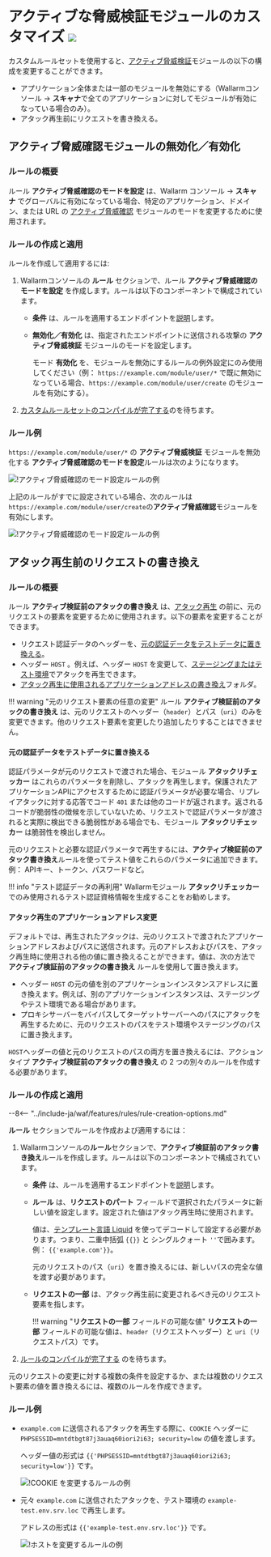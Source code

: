 # アクティブな脅威検証モジュールのカスタマイズ <a href="../../../about-wallarm/subscription-plans/#subscription-plans"><img src="../../../images/api-security-tag.svg" style="border: none;"></a>

カスタムルールセットを使用すると、[アクティブ脅威検証](../../about-wallarm/detecting-vulnerabilities.md#active-threat-verification)モジュールの以下の構成を変更することができます。

* アプリケーション全体または一部のモジュールを無効にする（Wallarmコンソール → **スキャナ**で全てのアプリケーションに対してモジュールが有効になっている場合のみ）。
* アタック再生前にリクエストを書き換える。

## アクティブ脅威確認モジュールの無効化／有効化

### ルールの概要

ルール **アクティブ脅威確認のモードを設定** は、Wallarm コンソール → **スキャナ** でグローバルに有効になっている場合、特定のアプリケーション、ドメイン、または URL の [アクティブ脅威確認](../../about-wallarm/detecting-vulnerabilities.md#active-threat-verification) モジュールのモードを変更するために使用されます。

### ルールの作成と適用

ルールを作成して適用するには:

1. Wallarmコンソールの **ルール** セクションで、ルール **アクティブ脅威確認のモードを設定** を作成します。ルールは以下のコンポーネントで構成されています。

      * **条件** は、ルールを適用するエンドポイントを[説明](add-rule.md#branch-description)します。
      * **無効化／有効化** は、指定されたエンドポイントに送信される攻撃の **アクティブ脅威検証** モジュールのモードを設定します。

        モード **有効化** を、モジュールを無効にするルールの例外設定にのみ使用してください（例： `https://example.com/module/user/*` で既に無効になっている場合、`https://example.com/module/user/create` のモジュールを有効にする）。
2. [カスタムルールセットのコンパイルが完了する](compiling.md)のを待ちます。

### ルール例

`https://example.com/module/user/*` の **アクティブ脅威検証** モジュールを無効化する **アクティブ脅威確認のモードを設定**ルールは次のようになります。

![!アクティブ脅威確認のモード設定ルールの例](../../images/user-guides/rules/disable-active-threat-verification-example.png)

上記のルールがすでに設定されている場合、次のルールは`https://example.com/module/user/create`の**アクティブ脅威確認**モジュールを有効にします。

![!アクティブ脅威確認のモード設定ルールの例](../../images/user-guides/rules/disable-active-threat-verification-deeper-path-example.png)

## アタック再生前のリクエストの書き換え

### ルールの概要

ルール **アクティブ検証前のアタックの書き換え** は、[アタック再生](../../about-wallarm/detecting-vulnerabilities.md#active-threat-verification) の前に、元のリクエストの要素を変更するために使用されます。以下の要素を変更することができます。

* リクエスト認証データのヘッダーを、[元の認証データをテストデータに置き換える](#replacing-original-authentication-data-with-test-data)。
* ヘッダー `HOST` 。例えば、ヘッダー `HOST` を変更して、[ステージングまたはテスト環境](#modifying-the-application-address-for-attack-replaying)でアタックを再生できます。
* [アタック再生に使用されるアプリケーションアドレスの書き換え](#modifying-the-application-address-for-attack-replaying)フォルダ。

!!! warning "元のリクエスト要素の任意の変更"
    ルール **アクティブ検証前のアタックの書き換え** は、元のリクエストのヘッダー（`header`）とパス（`uri`）のみを変更できます。他のリクエスト要素を変更したり追加したりすることはできません。

#### 元の認証データをテストデータに置き換える

認証パラメータが元のリクエストで渡された場合、モジュール **アタックリチェッカー** はこれらのパラメータを削除し、アタックを再生します。保護されたアプリケーションAPIにアクセスするために認証パラメータが必要な場合、リプレイアタックに対する応答でコード `401` または他のコードが返されます。返されるコードが脆弱性の徴候を示していないため、リクエストで認証パラメータが渡されると実際に検出できる脆弱性がある場合でも、モジュール **アタックリチェッカー** は脆弱性を検出しません。

元のリクエストと必要な認証パラメータで再生するには、**アクティブ検証前のアタック書き換え**ルールを使ってテスト値を​​これらのパラメータに追加できます。例： APIキー、トークン、パスワードなど。

!!! info "テスト認証データの再利用"
    Wallarmモジュール **アタックリチェッカー** でのみ使用されるテスト認証資格情報を生成することをお勧めします。

#### アタック再生のアプリケーションアドレス変更

デフォルトでは、再生されたアタックは、元のリクエストで渡されたアプリケーションアドレスおよびパスに送信されます。元のアドレスおよびパスを、アタック再生時に使用される他の値に置き換えることができます。値は、次の方法で **アクティブ検証前のアタックの書き換え** ルールを使用して置き換えます。

* ヘッダー `HOST` の元の値を別のアプリケーションインスタンスアドレスに置き換えます。例えば、別のアプリケーションインスタンスは、ステージングやテスト環境である場合があります。
* プロキシサーバーをバイパスしてターゲットサーバーへのパスにアタックを再生するために、元のリクエストのパスをテスト環境やステージングのパスに置き換えます。

`HOST`ヘッダーの値と元のリクエストのパスの両方を置き換えるには、アクションタイプ **アクティブ検証前のアタックの書き換え** の 2 つの別々のルールを作成する必要があります。

### ルールの作成と適用

--8<-- "../include-ja/waf/features/rules/rule-creation-options.md"

**ルール** セクションでルールを作成および適用するには：

1. Wallarmコンソールの**ルール**セクションで、**アクティブ検証前のアタック書き換え**ルールを作成します。ルールは以下のコンポーネントで構成されています。

      * **条件** は、ルールを適用するエンドポイントを[説明](add-rule.md#branch-description)します。
      * **ルール** は、**リクエストのパート** フィールドで選択されたパラメータに新しい値を設定します。設定された値はアタック再生時に使用されます。

        値は、[テンプレート言語 Liquid](https://shopify.github.io/liquid/) を使ってデコードして設定する必要があります。つまり、二重中括弧 `{{}}` と シングルクォート `''`で囲みます。例： `{{'example.com'}}`。

        元のリクエストのパス（`uri`）を置き換えるには、新しいパスの完全な値を渡す必要があります。

      * **リクエストの一部** は、アタック再生前に変更されるべき元のリクエスト要素を指します。

        !!! warning "**リクエストの一部** フィールドの可能な値"
            **リクエストの一部** フィールドの可能な値は、`header`（リクエストヘッダー）と `uri`（リクエストパス）です。

2. [ルールのコンパイルが完了する](compiling.md) のを待ちます。

元のリクエストの変更に対する複数の条件を設定するか、または複数のリクエスト要素の値を置き換えるには、複数のルールを作成できます。

### ルール例

* `example.com` に送信されるアタックを再生する際に、`COOKIE` ヘッダーに `PHPSESSID=mntdtbgt87j3auaq60iori2i63; security=low` の値を渡します。

    ヘッダー値の形式は `{{'PHPSESSID=mntdtbgt87j3auaq60iori2i63; security=low'}}` です。

    ![!COOKIE を変更するルールの例](../../images/user-guides/rules/rewrite-request-example-cookie.png)

* 元々 `example.com` に送信されたアタックを、テスト環境の `example-test.env.srv.loc` で再生します。

    アドレスの形式は `{{'example-test.env.srv.loc'}}` です。

    ![!ホストを変更するルールの例](../../images/user-guides/rules/rewrite-request-example-host.png)